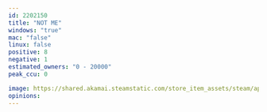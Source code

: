 ```yaml
---
id: 2202150
title: "NOT ME"
windows: "true"
mac: "false"
linux: false
positive: 8
negative: 1
estimated_owners: "0 - 20000"
peak_ccu: 0

image: https://shared.akamai.steamstatic.com/store_item_assets/steam/apps/2202150/header.jpg?t=1683762437
opinions:
---
```


